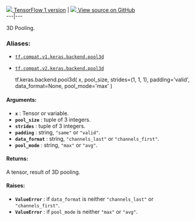 [ ![](https://tensorflow.google.cn/images/tf_logo_32px.png) TensorFlow 1
version](/versions/r1.15/api_docs/python/tf/keras/backend/pool3d) |  [
![](https://tensorflow.google.cn/images/GitHub-Mark-32px.png) View source on
GitHub
](https://github.com/tensorflow/tensorflow/blob/r2.0/tensorflow/python/keras/backend.py#L5274-L5324)  
---|---  
  
3D Pooling.

### Aliases:

  * [`tf.compat.v1.keras.backend.pool3d`](/api_docs/python/tf/keras/backend/pool3d)
  * [`tf.compat.v2.keras.backend.pool3d`](/api_docs/python/tf/keras/backend/pool3d)

    
    
    tf.keras.backend.pool3d(
        x,
        pool_size,
        strides=(1, 1, 1),
        padding='valid',
        data_format=None,
        pool_mode='max'
    )
    

#### Arguments:

  * **`x`** : Tensor or variable.
  * **`pool_size`** : tuple of 3 integers.
  * **`strides`** : tuple of 3 integers.
  * **`padding`** : string, `"same"` or `"valid"`.
  * **`data_format`** : string, `"channels_last"` or `"channels_first"`.
  * **`pool_mode`** : string, `"max"` or `"avg"`.

#### Returns:

A tensor, result of 3D pooling.

#### Raises:

  * **`ValueError`** : if `data_format` is neither `"channels_last"` or `"channels_first"`.
  * **`ValueError`** : if `pool_mode` is neither `"max"` or `"avg"`.

